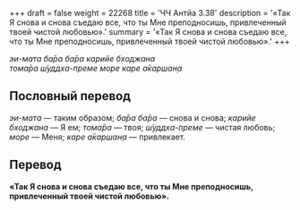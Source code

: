 +++
draft = false
weight = 22268
title = 'ЧЧ Антйа 3.38'
description = '«Так Я снова и снова съедаю все, что ты Мне преподносишь, привлеченный твоей чистой любовью».'
summary = '«Так Я снова и снова съедаю все, что ты Мне преподносишь, привлеченный твоей чистой любовью».'
+++

_эи-мата ба̄ра ба̄ра карийе бходжана  
тома̄ра ш́уддха-преме море каре а̄каршан̣а_

## Пословный перевод

_эи_\-_мата_ — таким образом; _ба̄ра_ _ба̄ра_ — снова и снова; _карийе_ _бходжана_ — Я ем; _тома̄ра_ — твоя; _ш́уддха_\-_преме_ — чистая любовь; _море_ — Меня; _каре_ _а̄каршан̣а_ — привлекает.

## Перевод

**«Так Я снова и снова съедаю все, что ты Мне преподносишь, привлеченный твоей чистой любовью».**
